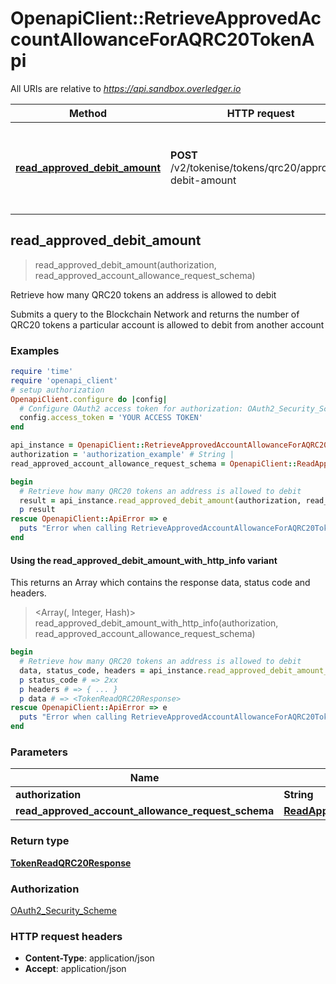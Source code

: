 # OpenapiClient::RetrieveApprovedAccountAllowanceForAQRC20TokenApi

All URIs are relative to *https://api.sandbox.overledger.io*

| Method | HTTP request | Description |
| ------ | ------------ | ----------- |
| [**read_approved_debit_amount**](RetrieveApprovedAccountAllowanceForAQRC20TokenApi.md#read_approved_debit_amount) | **POST** /v2/tokenise/tokens/qrc20/approved-debit-amount | Retrieve how many QRC20 tokens an address is allowed to debit |


## read_approved_debit_amount

> <TokenReadQRC20Response> read_approved_debit_amount(authorization, read_approved_account_allowance_request_schema)

Retrieve how many QRC20 tokens an address is allowed to debit

Submits a query to the Blockchain Network and returns the number of QRC20 tokens a particular account is allowed to debit from another account

### Examples

```ruby
require 'time'
require 'openapi_client'
# setup authorization
OpenapiClient.configure do |config|
  # Configure OAuth2 access token for authorization: OAuth2_Security_Scheme
  config.access_token = 'YOUR ACCESS TOKEN'
end

api_instance = OpenapiClient::RetrieveApprovedAccountAllowanceForAQRC20TokenApi.new
authorization = 'authorization_example' # String | 
read_approved_account_allowance_request_schema = OpenapiClient::ReadApprovedAccountAllowanceRequestSchema.new # ReadApprovedAccountAllowanceRequestSchema | 

begin
  # Retrieve how many QRC20 tokens an address is allowed to debit
  result = api_instance.read_approved_debit_amount(authorization, read_approved_account_allowance_request_schema)
  p result
rescue OpenapiClient::ApiError => e
  puts "Error when calling RetrieveApprovedAccountAllowanceForAQRC20TokenApi->read_approved_debit_amount: #{e}"
end
```

#### Using the read_approved_debit_amount_with_http_info variant

This returns an Array which contains the response data, status code and headers.

> <Array(<TokenReadQRC20Response>, Integer, Hash)> read_approved_debit_amount_with_http_info(authorization, read_approved_account_allowance_request_schema)

```ruby
begin
  # Retrieve how many QRC20 tokens an address is allowed to debit
  data, status_code, headers = api_instance.read_approved_debit_amount_with_http_info(authorization, read_approved_account_allowance_request_schema)
  p status_code # => 2xx
  p headers # => { ... }
  p data # => <TokenReadQRC20Response>
rescue OpenapiClient::ApiError => e
  puts "Error when calling RetrieveApprovedAccountAllowanceForAQRC20TokenApi->read_approved_debit_amount_with_http_info: #{e}"
end
```

### Parameters

| Name | Type | Description | Notes |
| ---- | ---- | ----------- | ----- |
| **authorization** | **String** |  |  |
| **read_approved_account_allowance_request_schema** | [**ReadApprovedAccountAllowanceRequestSchema**](ReadApprovedAccountAllowanceRequestSchema.md) |  |  |

### Return type

[**TokenReadQRC20Response**](TokenReadQRC20Response.md)

### Authorization

[OAuth2_Security_Scheme](../README.md#OAuth2_Security_Scheme)

### HTTP request headers

- **Content-Type**: application/json
- **Accept**: application/json

